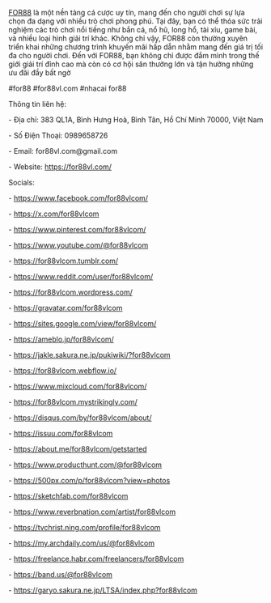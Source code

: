 <p><a href="https://for88vl.com/">FOR88</a> là một nền tảng cá cược uy tín, mang đến cho người chơi sự lựa chọn đa dạng với nhiều trò chơi phong phú. Tại đây, bạn có thể thỏa sức trải nghiệm các trò chơi nổi tiếng như bắn cá, nổ hũ, long hổ, tài xỉu, game bài, và nhiều loại hình giải trí khác. Không chỉ vậy, FOR88 còn thường xuyên triển khai những chương trình khuyến mãi hấp dẫn nhằm mang đến giá trị tối đa cho người chơi. Đến với FOR88, bạn không chỉ được đắm mình trong thế giới giải trí đỉnh cao mà còn có cơ hội săn thưởng lớn và tận hưởng những ưu đãi đầy bất ngờ<p>
<p>#for88 #for88vl.com #nhacai for88<p>
<p>Thông tin liên hệ:<p>
<p>- Địa chỉ: 383 QL1A, Bình Hưng Hoà, Bình Tân, Hồ Chí Minh 70000, Việt Nam<p>
<p>- Số Điện Thoại: 0989658726<p>
<p>- Email: for88vl.com@gmail.com<p>
<p>- Website: <a href="https://for88vl.com/">https://for88vl.com/</a><p>
<p>Socials:<p>
<p>- <a href="https://www.facebook.com/for88vlcom/">https://www.facebook.com/for88vlcom/</a><p>
<p>- <a href="https://x.com/for88vlcom">https://x.com/for88vlcom</a><p>
<p>- <a href="https://www.pinterest.com/for88vlcom/">https://www.pinterest.com/for88vlcom/</a><p>
<p>- <a href="https://www.youtube.com/@for88vlcom">https://www.youtube.com/@for88vlcom</a><p>
<p>- <a href="https://for88vlcom.tumblr.com/">https://for88vlcom.tumblr.com/</a><p>
<p>- <a href="https://www.reddit.com/user/for88vlcom/">https://www.reddit.com/user/for88vlcom/</a><p>
<p>- <a href="https://for88vlcom.wordpress.com/">https://for88vlcom.wordpress.com/</a><p>
<p>- <a href="https://gravatar.com/for88vlcom">https://gravatar.com/for88vlcom</a><p>
<p>- <a href="https://sites.google.com/view/for88vlcom/">https://sites.google.com/view/for88vlcom/</a><p>
<p>- <a href="https://ameblo.jp/for88vlcom/">https://ameblo.jp/for88vlcom/</a><p>
<p>- <a href="https://jakle.sakura.ne.jp/pukiwiki/?for88vlcom">https://jakle.sakura.ne.jp/pukiwiki/?for88vlcom</a><p>
<p>- <a href="https://for88vlcom.webflow.io/">https://for88vlcom.webflow.io/</a><p>
<p>- <a href="https://www.mixcloud.com/for88vlcom/">https://www.mixcloud.com/for88vlcom/</a><p>
<p>- <a href="https://for88vlcom.mystrikingly.com/">https://for88vlcom.mystrikingly.com/</a><p>
<p>- <a href="https://disqus.com/by/for88vlcom/about/">https://disqus.com/by/for88vlcom/about/</a><p>
<p>- <a href="https://issuu.com/for88vlcom">https://issuu.com/for88vlcom</a><p>
<p>- <a href="https://about.me/for88vlcom/getstarted">https://about.me/for88vlcom/getstarted</a><p>
<p>- <a href="https://www.producthunt.com/@for88vlcom">https://www.producthunt.com/@for88vlcom</a><p>
<p>- <a href="https://500px.com/p/for88vlcom?view=photos">https://500px.com/p/for88vlcom?view=photos</a><p>
<p>- <a href="https://sketchfab.com/for88vlcom">https://sketchfab.com/for88vlcom</a><p>
<p>- <a href="https://www.reverbnation.com/artist/for88vlcom">https://www.reverbnation.com/artist/for88vlcom</a><p>
<p>- <a href="https://tvchrist.ning.com/profile/for88vlcom">https://tvchrist.ning.com/profile/for88vlcom</a><p>
<p>- <a href="https://my.archdaily.com/us/@for88vlcom">https://my.archdaily.com/us/@for88vlcom</a><p>
<p>- <a href="https://freelance.habr.com/freelancers/for88vlcom">https://freelance.habr.com/freelancers/for88vlcom</a><p>
<p>- <a href="https://band.us/@for88vlcom">https://band.us/@for88vlcom</a><p>
<p>- <a href="https://garyo.sakura.ne.jp/LTSA/index.php?for88vlcom">https://garyo.sakura.ne.jp/LTSA/index.php?for88vlcom</a><p>